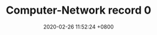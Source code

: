 ---
layout: post
title: Computer-Network record 0
date: 2020-02-26 11:52:24 +0800
categories: [Network, Record]
---
